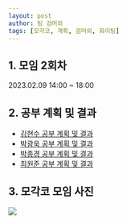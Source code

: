 ```yaml
---
layout: post
author: 팀 검머외
tags: [모각코, 계획, 검머외, 화이팅]
---
```


## 1. 모임 2회차

2023.02.09 14:00 ~ 18:00

## 2. 공부 계획 및 결과

- [김현수 공부 계획 및 결과](https://iam-han9ry.tistory.com/25)
- [박광욱 공부 계획 및 결과](https://velog.io/@ccocco0609/2022-%EB%8F%99%EA%B3%84-%EB%AA%A8%EA%B0%81%EC%BD%94-5%ED%9A%8C%EC%B0%A8-%EA%B0%9C%EC%9D%B8-%EB%AA%A9%ED%91%9C-%EB%B0%8F-%EA%B2%B0%EA%B3%BC)
- [박종경 공부 계획 및 결과](https://parkjonggyeong.tistory.com/54)
- [최원준 공부 계획 및 결과](https://velog.io/@vvon_joon/22-23-동계-모각코-5회차-목표-및-결과)

## 3. 모각코 모임 사진

![](https://user-images.githubusercontent.com/39149858/219376134-343bd5f0-a9e1-46c0-bb23-055546efe4fa.png)
